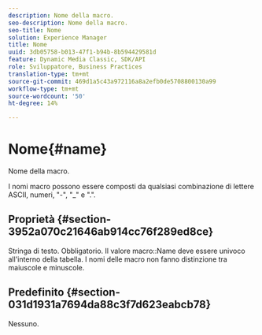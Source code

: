 ```yaml
---
description: Nome della macro.
seo-description: Nome della macro.
seo-title: Nome
solution: Experience Manager
title: Nome
uuid: 3db05758-b013-47f1-b94b-8b594429581d
feature: Dynamic Media Classic, SDK/API
role: Sviluppatore, Business Practices
translation-type: tm+mt
source-git-commit: 469d1a5c43a972116a8a2efb0de5708800130a99
workflow-type: tm+mt
source-wordcount: '50'
ht-degree: 14%

---
```



# Nome{#name}

Nome della macro.

I nomi macro possono essere composti da qualsiasi combinazione di lettere ASCII, numeri, &quot;-&quot;, &quot;_&quot; e &quot;.&quot;.

## Proprietà {#section-3952a070c21646ab914cc76f289ed8ce}

Stringa di testo. Obbligatorio. Il valore macro::Name deve essere univoco all&#39;interno della tabella. I nomi delle macro non fanno distinzione tra maiuscole e minuscole.

## Predefinito {#section-031d1931a7694da88c3f7d623eabcb78}

Nessuno.
